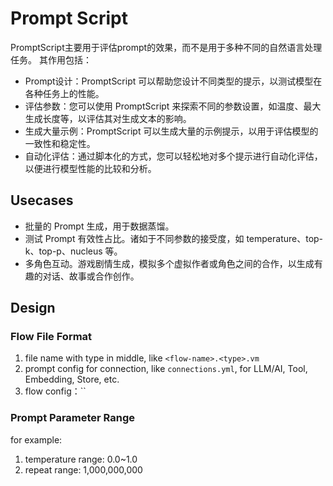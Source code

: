 # Prompt Script 

PromptScript主要用于评估prompt的效果，而不是用于多种不同的自然语言处理任务。 其作用包括：

- Prompt设计：PromptScript 可以帮助您设计不同类型的提示，以测试模型在各种任务上的性能。
- 评估参数：您可以使用 PromptScript 来探索不同的参数设置，如温度、最大生成长度等，以评估其对生成文本的影响。
- 生成大量示例：PromptScript 可以生成大量的示例提示，以用于评估模型的一致性和稳定性。
- 自动化评估：通过脚本化的方式，您可以轻松地对多个提示进行自动化评估，以便进行模型性能的比较和分析。

## Usecases

- 批量的 Prompt 生成，用于数据蒸馏。
- 测试 Prompt 有效性占比。诸如于不同参数的接受度，如 temperature、top-k、top-p、nucleus 等。
- 多角色互动。游戏剧情生成，模拟多个虚拟作者或角色之间的合作，以生成有趣的对话、故事或合作创作。

## Design

### Flow File Format

1. file name with type in middle, like `<flow-name>.<type>.vm`
2. prompt config for connection, like `connections.yml`, for LLM/AI, Tool, Embedding, Store, etc.
3. flow config：``

### Prompt Parameter Range

for example:

1. temperature range: 0.0~1.0
2. repeat range: 1,000,000,000

